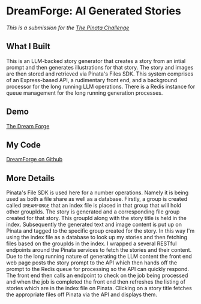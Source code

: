 # DreamForge: AI Generated Stories

*This is a submission for the [The Pinata Challenge ](https://dev.to/challenges/pinata)*

## What I Built
This is an LLM-backed story generator that creates a story from an intial prompt and then generates illustrations for that story. The story and images are then stored and retrieved via Pinata's Files SDK. This system comprises of an Express-based API, a rudimentary front end, and a background processor for the long running LLM operations. There is a Redis instance for queue management for the long running generation processes. 

## Demo
[The Dream Forge](https://dreamforge.lazybaer.com/) 

## My Code
[DreamForge on Github](https://github.com/cwdcwd/devto-pinata-dreamforge)

## More Details
Pinata's File SDK is used here for a number operations. Namely it is being used as both a file share as well as a database. Firstly, a group is created called `DREAMFORGE` that an index file is placed in that group that will hold other groupIds. The story is generated and a corresponding file group created for that story. This groupId along with the story title is held in the index. 
Subsequently the generated text and image content is put up on Pinata and tagged to the specific group created for the story. In this way I'm using the index file as a database to look up my stories and then fetching files based on the groupIds in the index. I wrapped a several RESTful endpoints around the Pinata services to fetch the stories and their content. 
Due to the long running nature of generating the LLM content the front end web page posts the story prompt to the API which then hands off the prompt to the Redis queue for processing so the API can quickly respond. The front end then calls an endpoint to check on the job being processed and when the job is completed the front end then refreshes the listing of stories which are in the index file on Pinata. 
Clicking on a story title fetches the appropriate files off Pinata via the API and displays them.


<!-- Don't forget to add a cover image (if you want). -->

<!-- Thanks for participating! -->
